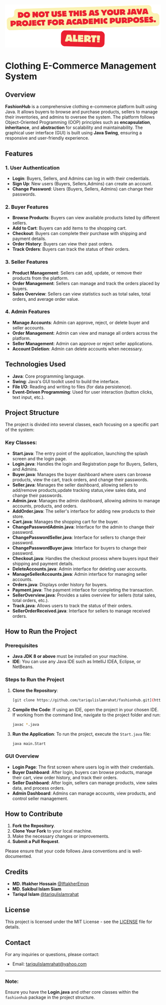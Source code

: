 ![FashionHub Cover](cover.png)


# Clothing E-Commerce Management System

## Overview
**FashionHub** is a comprehensive clothing e-commerce platform built using Java. It allows buyers to browse and purchase products, sellers to manage their inventories, and admins to oversee the system. The platform follows Object-Oriented Programming (OOP) principles such as **encapsulation**, **inheritance**, and **abstraction** for scalability and maintainability. The graphical user interface (GUI) is built using **Java Swing**, ensuring a responsive and user-friendly experience.

## Features

### 1. **User Authentication**
   - **Login**: Buyers, Sellers, and Admins can log in with their credentials.
   - **Sign Up**: New users (Buyers, Sellers,Admins) can create an account.
   - **Change Password**: Users (Buyers, Sellers, Admins) can change their passwords.

### 2. **Buyer Features**
   - **Browse Products**: Buyers can view available products listed by different sellers.
   - **Add to Cart**: Buyers can add items to the shopping cart.
   - **Checkout**: Buyers can complete their purchase with shipping and payment details.
   - **Order History**: Buyers can view their past orders.
   - **Track Orders**: Buyers can track the status of their orders.

### 3. **Seller Features**
   - **Product Management**: Sellers can add, update, or remove their products from the platform.
   - **Order Management**: Sellers can manage and track the orders placed by buyers.
   - **Sales Overview**: Sellers can view statistics such as total sales, total orders, and average order value.

### 4. **Admin Features**
   - **Manage Accounts**: Admin can approve, reject, or delete buyer and seller accounts.
   - **Order Management**: Admin can view and manage all orders across the platform.
   - **Seller Management**: Admin can approve or reject seller applications.
   - **Account Deletion**: Admin can delete accounts when necessary.

## Technologies Used
- **Java**: Core programming language.
- **Swing**: Java's GUI toolkit used to build the interface.
- **File I/O**: Reading and writing to files (for data persistence).
- **Event-Driven Programming**: Used for user interaction (button clicks, text input, etc.).

## Project Structure
The project is divided into several classes, each focusing on a specific part of the system:

### Key Classes:
- **Start.java**: The entry point of the application, launching the splash screen and the login page.
- **Login.java**: Handles the login and Registration page for Buyers, Sellers, and Admins.
- **Buyer.java**: Manages the buyer dashboard where users can browse products, view the cart, track orders, and change their passwords.
- **Seller.java**: Manages the seller dashboard, allowing sellers to add/remove products,update tracking status,view sales data, and change their passwords.
- **Admin.java**: Manages the admin dashboard, allowing admins to manage accounts, products, and orders.
- **AddOrder.java**: The seller's interface for adding new products to their store.
- **Cart.java**: Manages the shopping cart for the buyer.
- **ChangePasswordAdmin.java**: Interface for the admin to change their password.
- **ChangePasswordSeller.java**: Interface for sellers to change their password.
- **ChangePasswordBuyer.java**: Interface for buyers to change their password.
- **Checkout.java**: Handles the checkout process where buyers input their shipping and payment details.
- **DeleteAccounts.java**: Admin interface for deleting user accounts.
- **ManageSellerAccounts.java**: Admin interface for managing seller accounts.
- **Orders.java**: Displays order history for buyers.
- **Payment.java**: The payment interface for completing the transaction.
- **SellerOverview.java**: Provides a sales overview for sellers (total sales, total orders, etc.).
- **Track.java**: Allows users to track the status of their orders.
- **SellerOrderReceived.java**: Interface for sellers to manage received orders.

## How to Run the Project

### Prerequisites
- **Java JDK 8 or above** must be installed on your machine.
- **IDE**: You can use any Java IDE such as IntelliJ IDEA, Eclipse, or NetBeans.

### Steps to Run the Project
1. **Clone the Repository**:
   ```bash
   [git clone https://github.com/tariqulislamrahat/fashionhub.git](https://github.com/tariqulislamrahat/java_project.git]
   ```

2. **Compile the Code**:
   If using an IDE, open the project in your chosen IDE. If working from the command line, navigate to the project folder and run:
   ```bash
   javac *.java
   ```

3. **Run the Application**:
   To run the project, execute the `Start.java` file:
   ```bash
   java main.Start
   ```

### GUI Overview
- **Login Page**: The first screen where users log in with their credentials.
- **Buyer Dashboard**: After login, buyers can browse products, manage their cart, view order history, and track their orders.
- **Seller Dashboard**: After login, sellers can manage products, view sales data, and process orders.
- **Admin Dashboard**: Admins can manage accounts, view products, and control seller management.

## How to Contribute
1. **Fork the Repository**.
2. **Clone Your Fork** to your local machine.
3. Make the necessary changes or improvements.
4. **Submit a Pull Request**.

Please ensure that your code follows Java conventions and is well-documented.

## Credits
- **MD. Iftakher Hossain** [@IftakherEmon](https://github.com/IftakherEmon)
- **MD. Sakibul Islam Siam**
- **Tariqul Islam** [@tariqulislamrahat](https://github.com/tariqulislamrahat)

## License
This project is licensed under the MIT License - see the [LICENSE](LICENSE) file for details.

## Contact
For any inquiries or questions, please contact:
- Email: tariqulislamrahat@yahoo.com

---

### **Note**: 
Ensure you have the **Login.java** and other core classes within the `fashionhub` package in the project structure.
